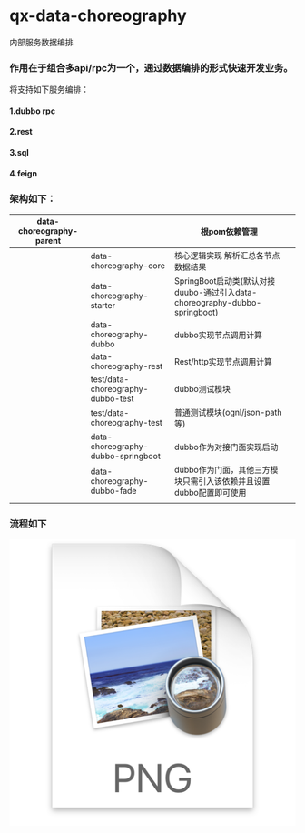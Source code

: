# qx-data-choreography

内部服务数据编排


### 作用在于组合多api/rpc为一个，通过数据编排的形式快速开发业务。

将支持如下服务编排：

#### 1.dubbo rpc

#### 2.rest

#### 3.sql

#### 4.feign

### 架构如下：

| data-choreography-parent |                                    | 根pom依赖管理                                                |      |
| ------------------------ | ---------------------------------- | ------------------------------------------------------------ | ---- |
|                          | data-choreography-core             | 核心逻辑实现  解析汇总各节点数据结果                                              |      |
|                          | data-choreography-starter          | SpringBoot启动类(默认对接duubo-通过引入data-choreography-dubbo-springboot) |      |
|                          | data-choreography-dubbo            | dubbo实现节点调用计算                                        |      |
|                          | data-choreography-rest             | Rest/http实现节点调用计算                                    |      |
|                          | test/data-choreography-dubbo-test  | dubbo测试模块                                                |      |
|                          | test/data-choreography-test        | 普通测试模块(ognl/json-path等)                               |      |
|                          | data-choreography-dubbo-springboot | dubbo作为对接门面实现启动                                    |      |
|                          | data-choreography-dubbo-fade       | dubbo作为门面，其他三方模块只需引入该依赖并且设置dubbo配置即可使用 |      |
|                          |                                    |                                                              |      |


### 流程如下
![img.png](img.png)
